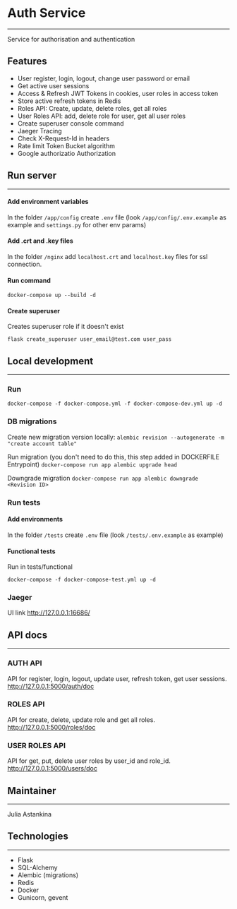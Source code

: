 # Auth Service
___

Service for authorisation and authentication
## Features
* User register, login, logout, change user password or email
* Get active user sessions
* Access & Refresh JWT Tokens in cookies, user roles in access token
* Store active refresh tokens in Redis
* Roles API: Create, update, delete roles, get all roles
* User Roles API: add, delete role for user, get all user roles 
* Create superuser console command
* Jaeger Tracing
* Check X-Request-Id in headers
* Rate limit Token Bucket algorithm
* Google authorizatio Authorization
## Run server
___
#### Add environment variables
In the folder `/app/config` create `.env` file (look `/app/config/.env.example` as example and `settings.py`
for other env params)
#### Add .crt and .key files
In the folder `/nginx` add `localhost.crt` and `localhost.key` files for ssl connection.
#### Run command
```
docker-compose up --build -d
```
#### Create superuser
Creates superuser role if it doesn't exist
```
flask create_superuser user_email@test.com user_pass
```

## Local development
___
### Run
```
docker-compose -f docker-compose.yml -f docker-compose-dev.yml up -d
```
### DB migrations
Create new migration version locally:
`alembic revision --autogenerate -m "create account table"`

Run migration (you don't need to do this, this step added in DOCKERFILE Entrypoint)
`docker-compose run app alembic upgrade head`

Downgrade migration
`docker-compose run app alembic downgrade <Revision ID>`


### Run tests
#### Add environments
In the folder `/tests` create `.env` file (look `/tests/.env.example` as example)

#### Functional tests 

Run in tests/functional 
```
docker-compose -f docker-compose-test.yml up -d
```

### Jaeger
UI link
http://127.0.0.1:16686/
## API docs
___
### AUTH API
API for register, login, logout, update user, refresh token, get user sessions.  
http://127.0.0.1:5000/auth/doc

### ROLES API
API for create, delete, update role and get all roles.   
http://127.0.0.1:5000/roles/doc

### USER ROLES API
API for get, put, delete user roles by user_id and role_id.  
http://127.0.0.1:5000/users/doc

## Maintainer
___
Julia Astankina

## Technologies
___
- Flask
- SQL-Alchemy
- Alembic (migrations)
- Redis
- Docker
- Gunicorn, gevent